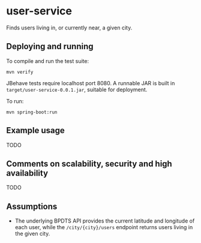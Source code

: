# user-service
Finds users living in, or currently near, a given city.

## Deploying and running
To compile and run the test suite:
````shell script
mvn verify
````
JBehave tests require localhost port 8080.
A runnable JAR is built in `target/user-service-0.0.1.jar`, suitable for deployment.

To run:
````shell script
mvn spring-boot:run
````

## Example usage
TODO

## Comments on scalability, security and high availability
TODO

## Assumptions
* The underlying BPDTS API provides the current latitude and longitude of each user, while the `/city/{city}/users` endpoint returns users living in the given city.